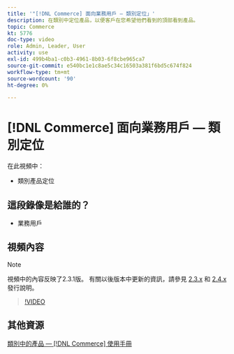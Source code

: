 ```yaml
---
title: '"[!DNL Commerce] 面向業務用戶 — 類別定位」'
description: 在類別中定位產品，以便客戶在您希望他們看到的頂部看到產品。
topic: Commerce
kt: 5776
doc-type: video
role: Admin, Leader, User
activity: use
exl-id: 499b4ba1-c0b3-4961-8b03-6f8cbe965ca7
source-git-commit: e540bc1e1c8ae5c34c16503a381f6bd5c674f824
workflow-type: tm+mt
source-wordcount: '90'
ht-degree: 0%

---
```


# [!DNL Commerce] 面向業務用戶 — 類別定位

在此視頻中：

- 類別產品定位

## 這段錄像是給誰的？

- 業務用戶

## 視頻內容

>[!NOTE]
>
>視頻中的內容反映了2.3.1版。 有關以後版本中更新的資訊，請參見 [ 2.3.x](https://devdocs.magento.com/guides/v2.3/release-notes/bk-release-notes.html) 和 [2.4.x](https://devdocs.magento.com/guides/v2.4/release-notes/bk-release-notes.html) 發行說明。

>[!VIDEO](https://video.tv.adobe.com/v/36187?quality=12&learn=on)

## 其他資源

[類別中的產品 —  [!DNL Commerce] 使用手冊](https://docs.magento.com/user-guide/catalog/categories-category-products.html)
